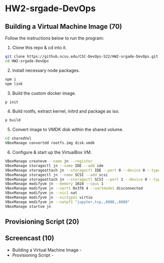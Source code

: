 # HW2-srgade-DevOps
## Building a Virtual Machine Image (70)
Follow the instructions below to run the program:
1. Clone this repo & cd into it.
``` bash
git clone https://github.ncsu.edu/CSC-DevOps-S22/HW2-srgade-DevOps.git
cd HW2-srgade-DevOps
```
2. Install necessary node packages.
``` bash
npm i
npm link
```
3. Build the custom docker image.
``` bash
p init
```
4. Build rootfs, extract kernel, initrd and package as iso.
``` bash
p build
```
5. Convert image to VMDK disk within the shared volume.
``` bash
cd sharedVol
VBoxManage convertdd rootfs.img disk.vmdk
```
6. Configure & start up the VirtualBox VM.
``` bash
VBoxManage createvm --name jn --register
VBoxManage storagectl jn --name IDE --add ide
VBoxManage storageattach jn --storagectl IDE --port 0 --device 0 --type dvddrive --medium jn.iso
VBoxManage storagectl jn --name SCSI --add scsi
VBoxManage storageattach jn --storagectl SCSI --port 1 --device 0 --type hdd --medium disk.vmdk
VBoxManage modifyvm jn --memory 1024 --cpus 1
VBoxManage modifyvm jn --uart1 0x3f8 4 --uartmode1 disconnected
VBoxManage modifyvm jn --nic1 nat
VBoxManage modifyvm jn --nictype1 virtio
VBoxManage modifyvm jn --natpf1 "jupyter,tcp,,8888,,8888"
VBoxManage startvm jn
```

## Provisioning Script (20)

## Screencast (10)
* Building a Virtual Machine Image - 
* Provisioning Script - 
